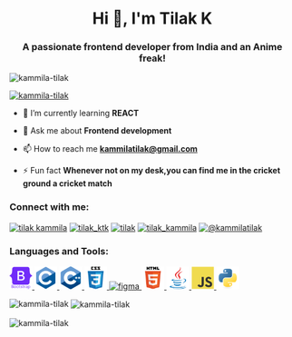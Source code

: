 <h1 align="center">Hi 👋, I'm Tilak K</h1>
<h3 align="center">A passionate frontend developer from India and an Anime freak!</h3>

<p align="left"> <img src="https://komarev.com/ghpvc/?username=kammila-tilak&label=Profile%20views&color=0e75b6&style=flat" alt="kammila-tilak" /> </p>

<p align="left"> <a href="https://github.com/ryo-ma/github-profile-trophy"><img src="https://github-profile-trophy.vercel.app/?username=kammila-tilak" alt="kammila-tilak" /></a> </p>

- 🌱 I’m currently learning **REACT**

- 💬 Ask me about **Frontend development**

- 📫 How to reach me **kammilatilak@gmail.com**

- ⚡ Fun fact **Whenever not on my desk,you can find me in the cricket ground a cricket match**

<h3 align="left">Connect with me:</h3>
<p align="left">
<a href="https://linkedin.com/in/tilak kammila" target="blank"><img align="center" src="https://raw.githubusercontent.com/rahuldkjain/github-profile-readme-generator/master/src/images/icons/Social/linked-in-alt.svg" alt="tilak kammila" height="30" width="40" /></a>
<a href="https://instagram.com/tilak_ktk" target="blank"><img align="center" src="https://raw.githubusercontent.com/rahuldkjain/github-profile-readme-generator/master/src/images/icons/Social/instagram.svg" alt="tilak_ktk" height="30" width="40" /></a>
<a href="https://www.hackerrank.com/tilak" target="blank"><img align="center" src="https://raw.githubusercontent.com/rahuldkjain/github-profile-readme-generator/master/src/images/icons/Social/hackerrank.svg" alt="tilak" height="30" width="40" /></a>
<a href="https://www.leetcode.com/tilak_kammila" target="blank"><img align="center" src="https://raw.githubusercontent.com/rahuldkjain/github-profile-readme-generator/master/src/images/icons/Social/leet-code.svg" alt="tilak_kammila" height="30" width="40" /></a>
<a href="https://www.hackerearth.com/@kammilatilak" target="blank"><img align="center" src="https://raw.githubusercontent.com/rahuldkjain/github-profile-readme-generator/master/src/images/icons/Social/hackerearth.svg" alt="@kammilatilak" height="30" width="40" /></a>
</p>

<h3 align="left">Languages and Tools:</h3>
<p align="left"> <a href="https://getbootstrap.com" target="_blank" rel="noreferrer"> <img src="https://raw.githubusercontent.com/devicons/devicon/master/icons/bootstrap/bootstrap-plain-wordmark.svg" alt="bootstrap" width="40" height="40"/> </a> <a href="https://www.cprogramming.com/" target="_blank" rel="noreferrer"> <img src="https://raw.githubusercontent.com/devicons/devicon/master/icons/c/c-original.svg" alt="c" width="40" height="40"/> </a> <a href="https://www.w3schools.com/cpp/" target="_blank" rel="noreferrer"> <img src="https://raw.githubusercontent.com/devicons/devicon/master/icons/cplusplus/cplusplus-original.svg" alt="cplusplus" width="40" height="40"/> </a> <a href="https://www.w3schools.com/css/" target="_blank" rel="noreferrer"> <img src="https://raw.githubusercontent.com/devicons/devicon/master/icons/css3/css3-original-wordmark.svg" alt="css3" width="40" height="40"/> </a> <a href="https://www.figma.com/" target="_blank" rel="noreferrer"> <img src="https://www.vectorlogo.zone/logos/figma/figma-icon.svg" alt="figma" width="40" height="40"/> </a> <a href="https://www.w3.org/html/" target="_blank" rel="noreferrer"> <img src="https://raw.githubusercontent.com/devicons/devicon/master/icons/html5/html5-original-wordmark.svg" alt="html5" width="40" height="40"/> </a> <a href="https://www.java.com" target="_blank" rel="noreferrer"> <img src="https://raw.githubusercontent.com/devicons/devicon/master/icons/java/java-original.svg" alt="java" width="40" height="40"/> </a> <a href="https://developer.mozilla.org/en-US/docs/Web/JavaScript" target="_blank" rel="noreferrer"> <img src="https://raw.githubusercontent.com/devicons/devicon/master/icons/javascript/javascript-original.svg" alt="javascript" width="40" height="40"/> </a> <a href="https://www.python.org" target="_blank" rel="noreferrer"> <img src="https://raw.githubusercontent.com/devicons/devicon/master/icons/python/python-original.svg" alt="python" width="40" height="40"/> </a> </p>

<p><img align="left" src="https://github-readme-stats.vercel.app/api/top-langs?username=kammila-tilak&show_icons=true&locale=en&layout=compact" alt="kammila-tilak" /></p>

<p>&nbsp;<img align="center" src="https://github-readme-stats.vercel.app/api?username=kammila-tilak&show_icons=true&locale=en" alt="kammila-tilak" /></p>

<p><img align="center" src="https://github-readme-streak-stats.herokuapp.com/?user=kammila-tilak&" alt="kammila-tilak" /></p>
